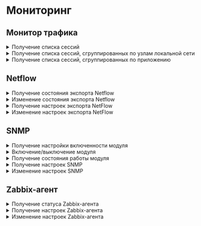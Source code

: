 # Мониторинг

## Монитор трафика

<details>
<summary>Получение списка сессий</summary>

```
GET /reports/traffic/sessions?<GET-параметры, разделенные знаком &>
```

Перечень необязательных GET-параметров:
* `limit: integer` - ограничение на количество срабатываний (строк). Минимальное значение `1`;
* `offset: integer` - количество строк, которые необходимо пропустить прежде, чем начать выводить записи. Минимальное значение `0`;
* `sort: [{"field": "string", "direction": "asc | desc"}]` - список параметров сортировки:
    * `field` - столбец, по которому производится сортировка;
    * `direction` - направление сортировки: `asc` - по возрастанию, `desc` - по убыванию. Сортировка производится в прямом порядке следования в массиве. По умолчанию сортируется по убыванию столбец `duration`.

**Ответ на успешный запрос:**

```json5
[
    {
        "id": "string",
        "source_ip": "string",
        "src_aliases": ["string"],
        "destination_ip": "string",
        "dst_aliases": ["string"],
        "source_proto": "string",
        "destination_proto": "string",
        "application": "string",
        "duration": "integer",
        "bps_in": "integer",
        "bps_out": "integer",
        "pps_in": "integer",
        "pps_out": "integer",
        "in_iface_alias": "string",
        "out_iface_alias": "string"
    },
    ...
]
```

* `id` - идентификатор сессии, в формате ULID;
* `source_ip` - IP-адрес источника;
* `src_aliases` - список всех id алиасов, связанных с IP-адресом источника;
* `destination_ip` - IP-адрес назначения;
* `dst_aliases` - список всех id алиасов, связанных с IP-адресом назначения;
* `source_proto` - протокол источника (если TCP или UDP, также указывается порт);
* `destination_proto` - протокол назначения (если TCP или UDP, также указывается порт);
* `application` - приложение;
* `duration` -  продолжительность сессии в секундах;
* `bps_in` - входящая скорость трафика (байты в секунду);
* `bps_out` - исходящая скорость трафика (байты в секунду);
* `pps_in` - скорость обработки входящих пакетов (пакеты в секунду);
* `pps_out` - скорость обработки исходящих пакетов (пакеты в секунду);
* `in_iface_alias` - алиас сетевого интерфейса (входящий);
* `out_iface_alias` - алиас сетевого интерфейса (исходящий).

</details>

<details>
<summary>Получение списка сессий, сгруппированных по узлам локальной сети</summary>

```
GET /reports/traffic/top/sources?<GET-параметры, разделенные знаком &>
```

Перечень необязательных GET-параметров:
* `limit: integer` - ограничение на количество срабатываний (строк). Минимальное значение `1`;
* `offset: integer` - количество строк, которые необходимо пропустить прежде, чем начать выводить записи. Минимальное значение `0`;
* `sort: [{"field": "string", "direction": "asc | desc"}]` - список параметров сортировки:
    * `field` - столбец, по которому производится сортировка;
    * `direction` - направление сортировки: `asc` - по возрастанию, `desc` - по убыванию. Сортировка производится в прямом порядке следования в массиве. По умолчанию сортируется по убыванию столбец `sessions`.

**Ответ на успешный запрос:**

```json5
[
    {
        "source_ip": "string",
        "src_aliases": ["string"],
        "bps_in": "integer",
        "bps_out": "integer",
        "pps_in": "integer",
        "pps_out": "integer",
        "sessions": "integer"
    },
    ...
]
```

* `source_ip` - IP-адрес источника подключения;
* `src_aliases` - список всех идентификаторов алиасов, связанных с IP-адресом источника;
* `bps_in` - входящая скорость трафика (байты в секунду);
* `bps_out` - исходящая скорость трафика (байты в секунду);
* `pps_in` - скорость обработки входящих пакетов (пакеты в секунду);
* `pps_out` - скорость обработки исходящих пакетов (пакеты в секунду);
* `sessions` - количество сессий.

</details>

<details>
<summary>Получение списка сессий, сгруппированных по приложению</summary>

```
GET /reports/traffic/top/applications?<GET-параметры, разделенные знаком &>
```

Перечень необязательных GET-параметров:
* `limit: integer` - ограничение на количество срабатываний (строк). Минимальное значение `1`;
* `offset: integer` - количество строк, которые необходимо пропустить прежде, чем начать выводить записи. Минимальное значение `0`;
* `sort: [{"field": "string", "direction": "asc | desc"}]` - список параметров сортировки:
    * `field` - столбец, по которому производится сортировка;
    * `direction` - направление сортировки: `asc` - по возрастанию, `desc` - по убыванию. Сортировка производится в прямом порядке следования в массиве. По умолчанию сортируется по убыванию столбец `sessions`.

**Ответ на успешный запрос:**

```json5
[
    {
        "application": "string",
        "bps_in": "integer",
        "bps_out": "integer",
        "pps_in": "integer",
        "pps_out": "integer",
        "sessions": "integer"
    },
    ...
]
```

* `application` - приложение;
* `bps_in` - входящая скорость трафика (байты в секунду);
* `bps_out` - исходящая скорость трафика (байты в секунду);
* `pps_in` - скорость обработки входящих пакетов (пакеты в секунду);
* `pps_out` - скорость обработки исходящих пакетов (пакеты в секунду);
* `sessions` - количество сессий.

</details>

## Netflow

<details>
<summary>Получение состояния экспорта Netflow</summary>

```
GET /api/netflow-export/state
```

**Ответ на успешный запрос:**

```json5
{
    "enabled": "boolean"
}
```

* `enabled` - `true`, если экспорт через Netflow включен; `false` - если выключен.

</details>

<details>
<summary>Изменение состояния экспорта Netflow</summary>

```
PATCH /api/netflow-export/state
```

**Json-тело запроса:**

```json5
{
    "enabled": "boolean"
}
```

* `enabled` - `true`, чтобы включить экспорт через Netflow; `false` - чтобы выключить.

**Ответ на успешный запрос:** 200 ОК

</details>

<details>
<summary>Получение настроек экспорта NetFlow</summary>

```
GET /api/netflow-export/settings
```

**Ответ на успешный запрос:**

```json5
{
    "version": "integer",
    "exported_interfaces": ["string"],
    "destination_ip": "string",
    "destination_port": "integer",
    "active_flow_interval": "integer",
    "template_tx_counter": "integer" | "null",
    "template_tx_interval": "integer" | "null"
}
```

* `version` - версия протокола NetFlow: 
    * `5` - для NetFlow 5;
    * `9` - для NetFlow 9;
    * `10` - для NetFlow 10 (IPFIX).
* `exported_interfaces` - алиасы интерфейсов учета трафика в NetFlow. Допустимы алиасы  Ethernet-интерфейсов, Ethernet + PPTP/L2TP/PPPoE, GRE, локального VPN-трафика, IPsec, GRE over IPsec;
* `destination_ip` - IP-адрес коллектора NetFlow. Не может иметь значение `0.0.0.0`. Если пустая строка, статистика не будет экспортироваться;
* `destination_port` - UDP-порт коллектора NetFlow. Целое число от `1` до `65535`;
* `active_flow_interval` - интервал отправки статистики NetFlow для активного потока (от `60` до `3600` секунд), через который NGFW будет отправлять на коллектор отчеты (информация о завершенных потоках отправляется по завершении);
* `template_tx_counter` - количество пакетов, через которое на коллектор будет послан шаблон. Минимум `10`, максимум `6000`. Должно быть `null` при значении `5` в поле `version`;
* `template_tx_interval` - количество секунд, через которое на коллектор будет послан шаблон. Минимум `60`, максимум `86400`. Должно быть `null` при значении `5` в поле `version`.

</details>

<details>
<summary>Изменение настроек экспорта NetFlow</summary>

```
PATCH /api/netflow-export/settings
```

**Json-тело запроса:** 

```json5
{
    "version": "integer",
    "exported_interfaces": ["string"],
    "destination_ip": "string",
    "destination_port": "integer",
    "active_flow_interval": "integer",
    "template_tx_counter": "integer" | "null",
    "template_tx_interval": "integer" | "null"
}
```

* `version` - версия протокола NetFlow: 
    * `5` - для NetFlow 5;
    * `9` - для NetFlow 9;
    * `10` - для NetFlow 10 (IPFIX).
* `exported_interfaces` - алиасы интерфейсов учета трафика в NetFlow. Допустимы алиасы  Ethernet-интерфейсов, Ethernet + PPTP/L2TP/PPPoE, GRE, локального VPN-трафика, IPsec, GRE over IPsec;
* `destination_ip` - IP-адрес коллектора NetFlow. Не может иметь значение `0.0.0.0`. Если пустая строка, статистика не будет экспортироваться;
* `destination_port` - UDP-порт коллектора NetFlow. Целое число от `1` до `65535`;
* `active_flow_interval` - интервал отправки статистики NetFlow для активного потока (от `60` до `3600` секунд), через который NGFW будет отправлять на коллектор отчеты (информация о завершенных потоках отправляется по завершении);
* `template_tx_counter` - количество пакетов, через которое на коллектор будет послан шаблон. Минимум `10`, максимум `6000`. Должно быть `null` при значении `5` в поле `version`;
* `template_tx_interval` - количество секунд, через которое на коллектор будет послан шаблон. Минимум `60`, максимум `86400`. Должно быть `null` при значении `5` в поле `version`.

**Ответ на успешный запрос:** 200 ОК

</details>

## SNMP

<details>
<summary>Получение настройки включенности модуля</summary>

```
GET /monitor_backend/snmp/state
```

**Ответ на успешный запрос:**

```json5
{
  "enabled": "boolean"
}
```

* `enabled` - если `true`, то модуль включен, `false` - выключен.

</details>

<details>
<summary>Включение/выключение модуля</summary>

```
PATCH /monitor_backend/snmp/state
```

**Json-тело запроса:**

```json5
{
  "enabled": "boolean"
}
```

* `enabled` - включить (`true`) или выключить (`false`) модуль.

**Ответ на успешный запрос:** 200 OK

</details>

<details>
<summary>Получение состояния работы модуля</summary>

```
GET /monitor_backend/snmp/status
```

**Ответ на успешный запрос:**

```json5
[
    {
        "name": "string",
        "status": "active" | "activating" | "deactivating" | "failed" | "inactive" | "reloading", 
        "msg": [ "string" ]
    }
]
```

* `name` - название модуля;
* `status` - статус модуля;
* `msg` - список сообщений, объясняющий текущее состояние.

</details>

<details>
<summary>Получение настроек SNMP</summary>

```
GET /monitor_backend/snmp/settings
```

**Ответ на успешный запрос:**

```json5
{
    "community": "string",
    "allow_external": "boolean",
    "version": "2 | 3",
    "user": "string",
    "password": "string",
    "private_key": "string",
    "hosts": [
        "string",
        ...
    ],
    "location": "string",
    "contact": "string",
    "name": "string"
}
```

* `community` - назначение поля, может быть пустой строкой;
* `allow_external` - разрешить запросы к серверу SNMP;
* `version` - версия протокола, может принимать только значение 2 или 3;
* `user` - логин, может быть пустой строкой;
* `password` - пароль, может быть пустой строкой;
* `private_key` - приватный ключ, может быть пустой строкой;
* `hosts` - список доверенных адресов и сетей, может быть пустой строкой;
* `location` - расположение, может быть пустой строкой;
* `contact` - контактная информация, может быть пустой строкой;
* `name` - имя узла, может быть пустой строкой.

</details>

<details>
<summary>Изменение настроек SNMP</summary>

```
PATCH /monitor_backend/snmp/settings
```

**Json-тело запроса:**

```json5
{
    "community": "string",
    "allow_external": "boolean",
    "version": "2 | 3",
    "user": "string",
    "password": "string",
    "private_key": "string",
    "hosts": [
        "string",
        ...
    ],
    "location": "string",
    "contact": "string",
    "name": "string"
}
```

* `community` - назначение поля, может быть пустой строкой;
* `allow_external` - разрешить запросы к серверу SNMP;
* `version` - версия протокола, может принимать только значение 2 или 3;
* `user` - логин, может быть пустой строкой;
* `password` - пароль, может быть пустой строкой;
* `private_key` - приватный ключ, может быть пустой строкой;
* `hosts` - список доверенных адресов и сетей, может быть пустой строкой;
* `location` - расположение, может быть пустой строкой;
* `contact` - контактная информация, может быть пустой строкой;
* `name` - имя узла, может быть пустой строкой.

**Ответ на успешный запрос:** 200 OK

</details>

## Zabbix-агент

<details>
<summary>Получение статуса Zabbix-агента</summary>

```
GET /monitor_backend/zabbix_agent/status
```

**Ответ на успешный запрос:**

```json5
{
  "enabled": "boolean"
}
```

* `enabled` - если `true`, то Zabbix-агент включен, `false` - выключен.

</details>

<details>
<summary>Получение настроек Zabbix-агента</summary>

```
GET /monitor_backend/zabbix_agent
```

**Ответ на успешный запрос:**

```json5
{
    "enabled": "boolean",
    "active_mode_enabled": "boolean",
    "passive_mode_enabled": "boolean",
    "active_mode_servers": [ "string" ],
    "passive_mode_servers": [ "string" ],
    "hostname": "string",
    "listen_port": "integer"
}
```

* `enabled` - если `true`, то Zabbix-агент включен, `false` - выключен;
* `active_mode_enabled` - если `true`, то активный режим включен, `false` - выключен;
* `passive_mode_enabled` - если `true`, то пассивный режим включен, `false` - выключен;
* `active_mode_servers` - список адресов Zabbix-серверов для активного режима. Допустимые форматы: IP-адрес, имя домена, IP-адрес:порт, домен:порт (можно указать интернационализированные доменные имена). Пустой список допустим, если активный режим выключен;
* `passive_mode_servers` - список адресов Zabbix-серверов для пассивного режима. Допустимые форматы: IP-адрес, имя домена, IP-адрес:порт, домен:порт (можно указать интернационализированные доменные имена). Пустой список допустим, если пассивный режим выключен;
* `hostname` - имя сервера Ideco NGFW, допустимые значения: английские буквы, цифры, символы `.`, `_`, `-` и `'` (пробелы в начале и конце запрещены). Максимальная длина - 64 символа, может быть пустой строкой, если активный режим выключен.
* `listen_port` - порт для подключения в пассивном режиме, разрешены только порты `10050` и `10051`.

</details>

<details>
<summary>Изменение настроек Zabbix-агента</summary>

```
PATCH /monitor_backend/zabbix_agent
```

**Json-тело запроса:**

```json5
{
    "enabled": "boolean",
    "active_mode_enabled": "boolean",
    "passive_mode_enabled": "boolean",
    "active_mode_servers": [ "string" ],
    "passive_mode_servers": [ "string" ],
    "hostname": "string",
    "listen_port": "integer"
}
```

* `enabled` - если `true`, то Zabbix-агент включен, `false` - выключен;
* `active_mode_enabled` - если `true`, то активный режим включен, `false` - выключен;
* `passive_mode_enabled` - если `true`, то пассивный режим включен, `false` - выключен;
* `active_mode_servers` - список адресов Zabbix-серверов для активного режима. Допустимые форматы: IP-адрес, имя домена, IP-адрес:порт, домен:порт (можно указать интернационализированные доменные имена). Пустой список допустим, если активный режим выключен;
* `passive_mode_servers` - список адресов Zabbix-серверов для пассивного режима. Допустимые форматы: IP-адрес, имя домена, IP-адрес:порт, домен:порт (можно указать интернационализированные доменные имена). Пустой список допустим, если пассивный режим выключен;
* `hostname` - имя сервера Ideco NGFW, допустимые значения: английские буквы, цифры, символы `.`, `_`, `-` и `'` (пробелы в начале и конце запрещены). Максимальная длина - 64 символа, может быть пустой строкой, если активный режим выключен.
* `listen_port` - порт для подключения в пассивном режиме, разрешены только порты `10050` и `10051`.

**Ответ на успешный запрос:** 200 OK

</details>